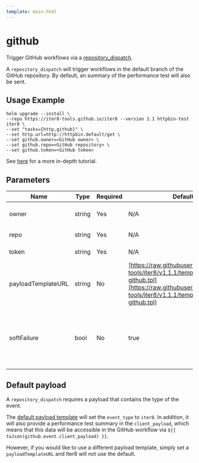 ```yaml
---
template: main.html
---
```


# github

Trigger GitHub workflows via a [repository_dispatch](https://docs.github.com/en/developers/webhooks-and-events/webhooks/webhook-events-and-payloads#repository_dispatch).

A `repository_dispatch` will trigger workflows in the default branch of the GitHub repository. By default, an summary of the performance test will also be sent.

## Usage Example

```shell
helm upgrade --install \
--repo https://iter8-tools.github.io/iter8 --version 1.1 httpbin-test iter8 \
--set "tasks={http,github}" \
--set http.url=http://httpbin.default/get \
--set github.owner=<GitHub owner> \
--set github.repo=<GitHub repository> \
--set github.token=<GitHub token>
```

See [here](../../../tutorials/integrations/ghactions.md#use-iter8-to-trigger-a-github-actions-workflow) for a more in-depth tutorial.

## Parameters

| Name | Type | Required | Default value | Description |
| ---- | ---- | -------- | ------------- | ----------- |
| owner | string | Yes | N/A | Owner of the GitHub repository |
| repo | string | Yes | N/A | GitHub repository |
| token | string | Yes | N/A | Authorization token |
| payloadTemplateURL | string | No | [https://raw.githubusercontent.com/iter8-tools/iter8/v1.1.1/templates/notify/_payload-github.tpl](https://raw.githubusercontent.com/iter8-tools/iter8/v1.1.1/templates/notify/_payload-github.tpl) | URL to a payload template |
| softFailure | bool | No | true | Indicates the performance test should not fail if the task cannot successfully send the request |

## Default payload

A `repository_dispatch` requires a payload that contains the type of the event. 

The [default payload template](https://raw.githubusercontent.com/iter8-tools/iter8/v1.1.1/templates/notify/_payload-github.tpl) will set the `event_type` to `iter8`. In addition, it will also provide a performance test summary in the `client_payload`, which means that this data will be accessible in the GitHub workflow via `${{ toJson(github.event.client_payload) }}`.

However, if you would like to use a different payload template, simply set a `payloadTemplateURL` and Iter8 will not use the default.